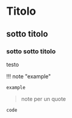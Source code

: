 # Titolo

## sotto titolo

### sotto sotto titolo

testo

!!! note "example"

    example

> note per un quote

```
code
```
